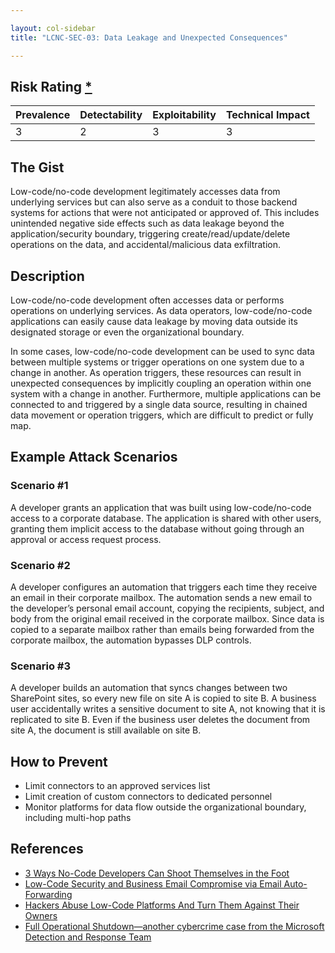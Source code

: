 ```yaml
---

layout: col-sidebar
title: "LCNC-SEC-03: Data Leakage and Unexpected Consequences"

---
```


## Risk Rating [*](https://owasp.org/www-project-top-ten/2017/Note_About_Risks)

| Prevalence | Detectability | Exploitability | Technical Impact |
| --- | --- | --- | --- |
| 3 | 2 | 3 | 3 |

## The Gist

Low-code/no-code development legitimately accesses data from underlying services but can also serve as a conduit to those backend systems for actions that were not anticipated or approved of. 
This includes unintended negative side effects such as data leakage beyond the application/security boundary, triggering create/read/update/delete operations on the data, and accidental/malicious data exfiltration.

## Description

Low-code/no-code development often accesses data or performs operations on underlying services. 
As data operators, low-code/no-code applications can easily cause data leakage by moving data outside its designated storage or even the organizational boundary.

In some cases, low-code/no-code development can be used to sync data between multiple systems or trigger operations on one system due to a change in another. 
As operation triggers, these resources can result in unexpected consequences by implicitly coupling an operation within one system with a change in another. 
Furthermore, multiple applications can be connected to and triggered by a single data source, resulting in chained data movement or operation triggers, which are difficult to predict or fully map.

## Example Attack Scenarios

### Scenario #1

A developer grants an application that was built using low-code/no-code access to a corporate database. 
The application is shared with other users, granting them implicit access to the database without going through an approval or access request process.

### Scenario #2

A developer configures an automation that triggers each time they receive an email in their corporate mailbox. 
The automation sends a new email to the developer’s personal email account, copying the recipients, subject, and body from the original email received in the corporate mailbox. 
Since data is copied to a separate mailbox rather than emails being forwarded from the corporate mailbox, the automation bypasses DLP controls.

### Scenario #3

A developer builds an automation that syncs changes between two SharePoint sites, so every new file on site A is copied to site B. 
A business user accidentally writes a sensitive document to site A, not knowing that it is replicated to site B. 
Even if the business user deletes the document from site A, the document is still available on site B.

## How to Prevent

- Limit connectors to an approved services list
- Limit creation of custom connectors to dedicated personnel
- Monitor platforms for data flow outside the organizational boundary, including multi-hop paths

## References

- [3 Ways No-Code Developers Can Shoot Themselves in the Foot](https://www.darkreading.com/dr-tech/3-ways-no-code-developers-can-shoot-themselves-in-the-foot)
- [Low-Code Security and Business Email Compromise via Email Auto-Forwarding](https://www.zenity.io/blog/low-code-security-and-business-email-compromise-via-email-auto-forwarding/)
- [Hackers Abuse Low-Code Platforms And Turn Them Against Their Owners](https://www.zenity.io/blog/hackers-abuse-low-code-platforms-and-turn-them-against-their-owners/)
- [Full Operational Shutdown—another cybercrime case from the Microsoft Detection and Response Team](https://www.microsoft.com/en-us/security/blog/2020/04/02/full-operational-shutdown-another-cybercrime-case-microsoft-detection-and-response-team/)
